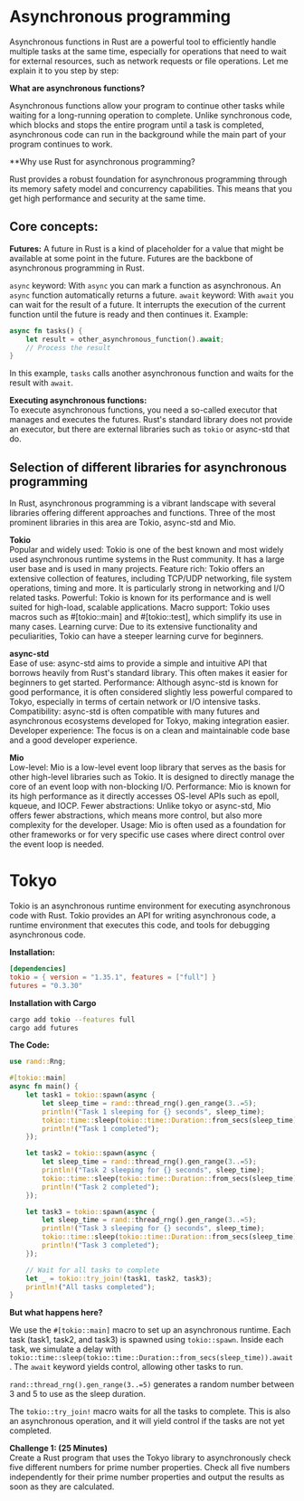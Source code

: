 # Asynchronous programming


Asynchronous functions in Rust are a powerful tool to efficiently handle multiple tasks at the same time, especially for operations that need to wait for external resources, such as network requests or file operations. Let me explain it to you step by step:


**What are asynchronous functions?**


Asynchronous functions allow your program to continue other tasks while waiting for a long-running operation to complete. Unlike synchronous code, which blocks and stops the entire program until a task is completed, asynchronous code can run in the background while the main part of your program continues to work.


**Why use Rust for asynchronous programming?


Rust provides a robust foundation for asynchronous programming through its memory safety model and concurrency capabilities. This means that you get high performance and security at the same time.


## Core concepts:


**Futures:** A future in Rust is a kind of placeholder for a value that might be available at some point in the future. Futures are the backbone of asynchronous programming in Rust.


`async` keyword: With `async` you can mark a function as asynchronous. An `async` function automatically returns a future.
`await` keyword: With `await` you can wait for the result of a future. It interrupts the execution of the current function until the future is ready and then continues it.
Example:


```rust
async fn tasks() {
    let result = other_asynchronous_function().await;
    // Process the result
}
```


In this example, `tasks` calls another asynchronous function and waits for the result with `await`.


**Executing asynchronous functions:**  
To execute asynchronous functions, you need a so-called executor that manages and executes the futures. Rust's standard library does not provide an executor, but there are external libraries such as `tokio` or async-std that do.


## Selection of different libraries for asynchronous programming


In Rust, asynchronous programming is a vibrant landscape with several libraries offering different approaches and functions. Three of the most prominent libraries in this area are Tokio, async-std and Mio.


   **Tokio**  
   Popular and widely used: Tokio is one of the best known and most widely used asynchronous runtime systems in the Rust community. It has a large user base and is used in many projects. Feature rich: Tokio offers an extensive collection of features, including TCP/UDP networking, file system operations, timing and more. It is particularly strong in networking and I/O related tasks. Powerful: Tokio is known for its performance and is well suited for high-load, scalable applications. Macro support: Tokio uses macros such as #[tokio::main] and #[tokio::test], which simplify its use in many cases. Learning curve: Due to its extensive functionality and peculiarities, Tokio can have a steeper learning curve for beginners.

   **async-std**  
   Ease of use: async-std aims to provide a simple and intuitive API that borrows heavily from Rust's standard library. This often makes it easier for beginners to get started. Performance: Although async-std is known for good performance, it is often considered slightly less powerful compared to Tokyo, especially in terms of certain network or I/O intensive tasks. Compatibility: async-std is often compatible with many futures and asynchronous ecosystems developed for Tokyo, making integration easier. Developer experience: The focus is on a clean and maintainable code base and a good developer experience.

   **Mio**  
   Low-level: Mio is a low-level event loop library that serves as the basis for other high-level libraries such as Tokio. It is designed to directly manage the core of an event loop with non-blocking I/O. Performance: Mio is known for its high performance as it directly accesses OS-level APIs such as epoll, kqueue, and IOCP. Fewer abstractions: Unlike tokyo or async-std, Mio offers fewer abstractions, which means more control, but also more complexity for the developer. Usage: Mio is often used as a foundation for other frameworks or for very specific use cases where direct control over the event loop is needed.


# Tokyo


Tokio is an asynchronous runtime environment for executing asynchronous code with Rust. Tokio provides an API for writing asynchronous code, a runtime environment that executes this code, and tools for debugging asynchronous code.


**Installation:**


```toml
[dependencies]
tokio = { version = "1.35.1", features = ["full"] }
futures = "0.3.30"
```


**Installation with Cargo**

```bash
cargo add tokio --features full
cargo add futures
```



**The Code:**
```rust
use rand::Rng;

#[tokio::main]
async fn main() {
    let task1 = tokio::spawn(async {
        let sleep_time = rand::thread_rng().gen_range(3..=5);
        println!("Task 1 sleeping for {} seconds", sleep_time);
        tokio::time::sleep(tokio::time::Duration::from_secs(sleep_time)).await;
        println!("Task 1 completed");
    });

    let task2 = tokio::spawn(async {
        let sleep_time = rand::thread_rng().gen_range(3..=5);
        println!("Task 2 sleeping for {} seconds", sleep_time);
        tokio::time::sleep(tokio::time::Duration::from_secs(sleep_time)).await;
        println!("Task 2 completed");
    });

    let task3 = tokio::spawn(async {
        let sleep_time = rand::thread_rng().gen_range(3..=5);
        println!("Task 3 sleeping for {} seconds", sleep_time);
        tokio::time::sleep(tokio::time::Duration::from_secs(sleep_time)).await;
        println!("Task 3 completed");
    });

    // Wait for all tasks to complete
    let _ = tokio::try_join!(task1, task2, task3);
    println!("All tasks completed");
}
```

**But what happens here?**

We use the `#[tokio::main]` macro to set up an asynchronous runtime.
Each task (task1, task2, and task3) is spawned using `tokio::spawn`. 
Inside each task, we simulate a delay with `tokio::time::sleep(tokio::time::Duration::from_secs(sleep_time)).await`. The `await` keyword yields control, allowing other tasks to run.

`rand::thread_rng().gen_range(3..=5)` generates a random number between 3 and 5 to use as the sleep duration.

The `tokio::try_join!` macro waits for all the tasks to complete. This is also an asynchronous operation, and it will yield control if the tasks are not yet completed.

**Challenge 1: (25 Minutes)**  
Create a Rust program that uses the Tokyo library to asynchronously check five different numbers for prime number properties. Check all five numbers independently for their prime number properties and output the results as soon as they are calculated.
